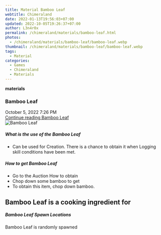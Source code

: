 ```yaml
---
title: Material Bamboo Leaf
webtitle: Chimeraland
date: 2022-01-13T19:56:03+07:00
updated: 2022-10-05T19:26:37+07:00
author: L3n4r0x
permalink: /chimeraland/materials/bamboo-leaf.html
photos:
  - /chimeraland/materials/bamboo-leaf/bamboo-leaf.webp
thumbnail: /chimeraland/materials/bamboo-leaf/bamboo-leaf.webp
tags:
  - Material
categories:
  - Games
  - Chimeraland
  - Materials
---
```


<section id="bootstrap-wrapper">
  <link
    rel="stylesheet"
    href="https://cdn.statically.io/gh/dimaslanjaka/Web-Manajemen/40ac3225/css/bootstrap-4.5-wrapper.css"
  />
  <div
    class="row g-0 border rounded overflow-hidden flex-md-row mb-4 shadow-sm position-relative"
  >
    <div class="col p-4 d-flex flex-column position-static">
      <strong class="d-inline-block mb-2 text-success">materials</strong>
      <h3 class="mb-0">Bamboo Leaf</h3>
      <div class="mb-1 text-muted">October 5, 2022 7:26 PM</div>
      <a href="#" class="stretched-link d-none">Continue reading Bamboo Leaf</a>
    </div>
    <div class="col-auto d-none d-lg-block">
      <img
        src="/chimeraland/materials/bamboo-leaf/bamboo-leaf.webp"
        alt="Bamboo Leaf"
      />
    </div>
  </div>
  <div class="row">
    <div class="col-lg-6 col-12 mb-2">
      <div class="card">
        <div class="card-body">
          <h5 class="card-title">What is the use of the Bamboo Leaf</h5>
          <div class="card-text">
            <ul>
              <li>
                Can be used for Creation. There is a chance to obtain it when
                Logging skill conditions have been met.
              </li>
            </ul>
          </div>
        </div>
      </div>
    </div>
    <div class="col-lg-6 col-12 mb-2">
      <div class="card">
        <div class="card-body">
          <h5 class="card-title">How to get Bamboo Leaf</h5>
          <div class="card-text">
            <ul>
              <li>Go to the Auction How to obtain</li>
              <li>Chop down some bamboo to get</li>
              <li>To obtain this item, chop down bamboo.</li>
            </ul>
          </div>
        </div>
      </div>
    </div>
    <div class="col-lg-6 col-12 mb-2">
      <h2 id="cookable">Bamboo Leaf is a cooking ingredient for</h2>
    </div>
    <div class="col-12 mb-2">
      <h5>Bamboo Leaf Spawn Locations</h5>
      <p>Bamboo Leaf is randomly spawned</p>
    </div>
  </div>
</section>